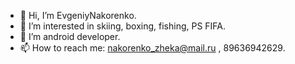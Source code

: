 - 👋 Hi, I’m EvgeniyNakorenko.
- 👀 I’m interested in skiing, boxing, fishing, PS FIFA.
- 🌱 I’m android developer.
- 📫 How to reach me: nakorenko_zheka@mail.ru , 89636942629.

<!---
EvgeniyNakorenko/EvgeniyNakorenko is a ✨ special ✨ repository because its `README.md` (this file) appears on your GitHub profile.
You can click the Preview link to take a look at your changes.
--->
